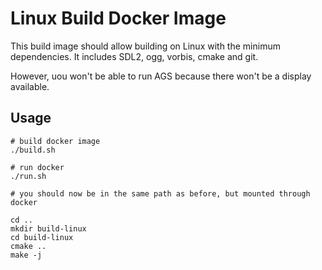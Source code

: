 # Linux Build Docker Image

This build image should allow building on Linux with the minimum dependencies.
It includes SDL2, ogg, vorbis, cmake and git.

However, uou won't be able to run AGS because there won't be a display available.

## Usage

    # build docker image
    ./build.sh

    # run docker
    ./run.sh

    # you should now be in the same path as before, but mounted through docker

    cd ..
    mkdir build-linux
    cd build-linux
    cmake ..
    make -j
